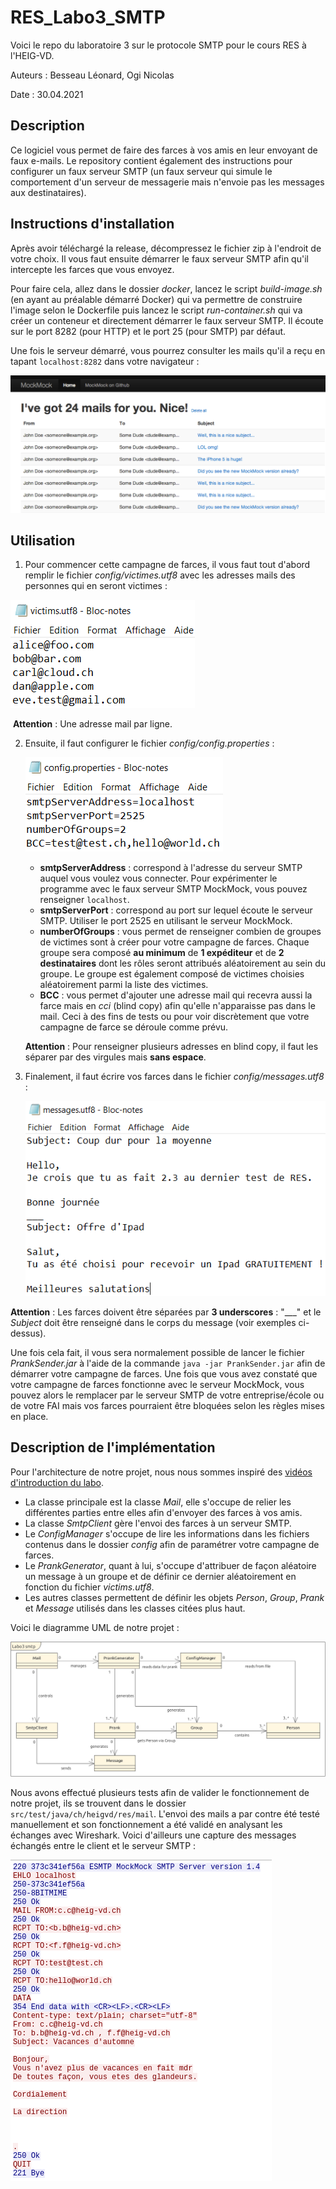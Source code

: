 # RES_Labo3_SMTP
Voici le repo du laboratoire 3 sur le protocole SMTP pour le cours RES à l'HEIG-VD.

Auteurs : Besseau Léonard, Ogi Nicolas

Date : 30.04.2021

## Description
Ce logiciel vous permet de faire des farces à vos amis en leur envoyant de faux e-mails. Le repository contient également des instructions pour configurer un faux serveur SMTP (un faux serveur qui simule le comportement d'un serveur de messagerie mais n'envoie pas les messages aux destinataires).



## Instructions d'installation
Après avoir téléchargé la release, décompressez le fichier zip à l'endroit de votre choix. Il vous faut ensuite démarrer le faux serveur SMTP afin qu'il intercepte les farces que vous envoyez.

Pour faire cela, allez dans le dossier *docker*, lancez le script *build-image.sh* (en ayant au préalable démarré Docker) qui va permettre de construire l'image selon le Dockerfile puis lancez le script *run-container.sh* qui va créer un conteneur et directement démarrer le faux serveur SMTP. Il écoute sur le port 8282 (pour HTTP) et le port 25 (pour SMTP) par défaut.

Une fois le serveur démarré, vous pourrez consulter les mails qu'il a reçu en tapant `localhost:8282` dans votre navigateur : 

![image-20210423171350889](figures/image-20210423171350889.png)



## Utilisation

1. Pour commencer cette campagne de farces, il vous faut tout d'abord remplir le fichier *config/victimes.utf8* avec les adresses mails des personnes qui en seront victimes :

![image-20210423162301552](figures/image-20210423162301552.png)

​	**Attention** : Une adresse mail par ligne.

2. Ensuite, il faut configurer le fichier *config/config.properties*  :

   ![image-20210429144328135](figures/image-20210429144328135.png)

   

   - **smtpServerAddress** : correspond à l'adresse du serveur SMTP auquel vous voulez vous connecter. Pour expérimenter le programme avec le faux serveur SMTP MockMock, vous pouvez renseigner `localhost`.
   - **smtpServerPort** : correspond au port sur lequel écoute le serveur SMTP. Utiliser le port 2525 en utilisant le serveur MockMock.
   - **numberOfGroups** : vous permet de renseigner combien de groupes de victimes sont à créer pour votre campagne de farces. Chaque groupe sera composé **au minimum** de **1 expéditeur** et de **2 destinataires** dont les rôles seront attribués aléatoirement au sein du groupe. Le groupe est également composé de victimes choisies aléatoirement parmi la liste des victimes.
   - **BCC** : vous permet d'ajouter une adresse mail qui recevra aussi la farce mais en *cci* (blind copy) afin qu'elle n'apparaisse pas dans le mail. Ceci à des fins de tests ou pour voir discrètement que votre campagne de farce se déroule comme prévu.

   **Attention** : Pour renseigner plusieurs adresses en blind copy, il faut les séparer par des virgules mais **sans espace**.

3. Finalement, il faut écrire vos farces dans le fichier *config/messages.utf8* :

   ![image-20210423164718030](figures/image-20210423164718030.png)

**Attention** : Les farces doivent être séparées par **3 underscores** : "___" et le *Subject* doit être renseigné dans le corps du message (voir exemples ci-dessus).



Une fois cela fait, il vous sera normalement possible de lancer le fichier *PrankSender.jar* à l'aide de la commande `java -jar PrankSender.jar` afin de démarrer votre campagne de farces. Une fois que vous avez constaté que votre campagne de farces fonctionne avec le serveur MockMock, vous pouvez alors le remplacer par le serveur SMTP de votre entreprise/école ou de votre FAI mais vos farces pourraient être bloquées selon les règles mises en place. 



## Description de l'implémentation

Pour l'architecture de notre projet, nous nous sommes inspiré des [vidéos d'introduction du labo](https://www.youtube.com/watch?v=OrSdRCt_6YQ). 

- La classe principale est la classe *Mail*, elle s'occupe de relier les différentes parties entre elles afin d'envoyer des farces à vos amis. 
- La classe *SmtpClient* gère l'envoi des farces à un serveur SMTP. 
- Le *ConfigManager* s'occupe de lire les informations dans les fichiers contenus dans le dossier *config* afin de paramétrer votre campagne de farces. 
- Le *PrankGenerator*, quant à lui, s'occupe d'attribuer de façon aléatoire un message à un groupe et de définir ce dernier aléatoirement en fonction du fichier *victims.utf8*.
- Les autres classes permettent de définir les objets *Person*, *Group*, *Prank* et *Message* utilisés dans les classes citées plus haut.

Voici le diagramme UML de notre projet : 

![img](figures/uml.png)

Nous avons effectué plusieurs tests afin de valider le fonctionnement de notre projet, ils se trouvent dans le dossier `src/test/java/ch/heigvd/res/mail`. L'envoi des mails a par contre été testé manuellement et son fonctionnement a été validé en analysant les échanges avec Wireshark. Voici d'ailleurs une capture des messages échangés entre le client et le serveur SMTP :

![img](figures/unknown.png)